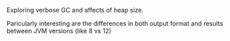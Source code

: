 Exploring verbose GC and affects of heap size.

Paricularly interesting are the differences in both output format and results between JVM versions (like 8 vs 12)